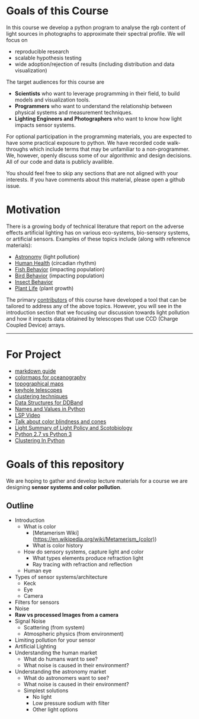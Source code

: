 # Goals of this Course
In this course we develop a python program to analyse the rgb content of light sources in photographs to approximate their spectral profile. We will focus on
- reproducible research
- scalable hypothesis testing
- wide adoption/rejection of results (including distribution and data visualization)

The target audiences for this course are
- **Scientists** who want to leverage programming in their field, to build models and visualization tools.
- **Programmers** who want to understand the relationship between physical systems and measurement techniques.
- **Lighting Engineers and Photographers** who want to know how light impacts sensor systems.

For optional participation in the programming materials, you are expected to have some practical exposure to python. We have recorded code walk-throughs which include terms that may be unfamiliar to a non-programmer. We, however, openly discuss some of our algorithmic and design decisions. All of our code and data is publicly availible.

You should feel free to skip any sections that are not aligned with your interests. If you have comments about this material, please open a github issue.

# Motivation
There is a growing body of technical literature that report on the adverse effects artificial lighting has on various eco-systems, bio-sensory systems, or artificial sensors.  Examples of these topics include (along with reference materials):
- [Astronomy](#) (light pollution)
- [Human Health](#) (circadian rhythm)
- [Fish Behavior](#) (impacting population)
- [Bird Behavior](#) (impacting population)
- [Insect Behavior](#)
- [Plant Life](#) (plant growth)

The primary [contributors](./AUTHORS.md) of this course have developed a tool that can be tailored to address any of the above topics.  However, you will see in the introduction section that we focusing our discussion towards light pollution and how it impacts data obtained by telescopes that use CCD (Charge Coupled Device) arrays.

---

# For Project
- [markdown guide](https://help.github.com/articles/github-flavored-markdown/)
- [colormaps for oceanography](https://www.youtube.com/watch?v=XjHzLUnHeM0)
- [topographical maps](https://stackoverflow.com/questions/263305/drawing-a-topographical-map)
- [keyhole telescopes](https://en.wikipedia.org/wiki/KH-11_Kennan)
- [clustering techniques](http://scikit-learn.org/stable/auto_examples/cluster/plot_dbscan.html#example-cluster-plot-dbscan-py)
- [Data Structures for DDBand](https://en.wikipedia.org/wiki/Quadtree)
- [Names and Values in Python](https://www.youtube.com/watch?v=_AEJHKGk9ns)
- [LSP Video](https://www.youtube.com/watch?v=O7mEBpJVJbA)
- [Talk about color blindness and cones](http://theneurosphere.com/2015/12/07/why-are-all-the-colours-we-experience-composed-of-three-primaries/)
- [Light Summary of Light Policy and Scotobiology](https://www.youtube.com/watch?v=qM7G4QG0JP4)
- [Python 2.7 vs Python 3](https://www.webucator.com/blog/2016/03/still-using-python-2-it-is-time-to-upgrade/)
- [Clustering In Python](https://www.youtube.com/watch?v=5cOhL4B5waU)

# Goals of this repository
We are hoping to gather and develop lecture materials for a course we are designing **sensor systems and color pollution**.

## Outline
- Introduction
    - What is color
        - [Metamerism Wiki] (https://en.wikipedia.org/wiki/Metamerism_(color))
        - What is color history
    - How do sensory systems, capture light and color
        - What types elements produce refraction light
        - Ray tracing with refraction and reflection
    - Human eye
- Types of sensor systems/architecture
    - Keck
    - Eye
    - Camera
- Filters for sensors
- Noise
- **Raw vs processed Images from a camera**
- Signal Noise
    - Scattering (from system)
    - Atmospheric physics (from environment)
- Limiting pollution for your sensor
- Artificial Lighting
- Understanding the human market
    - What do humans want to see?
    - What noise is caused in their environment?
- Understanding the astronomy market
    - What do astronomers want to see?
    - What noise is caused in their environment?
    - Simplest solutions
        - No light
        - Low pressure sodium with filter
        - Other light options

